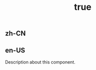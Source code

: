﻿---
order: 0
title:
  zh-CN: 矩形树图
  en-US: Treemap Chart
---

## zh-CN



## en-US

Description about this component.
